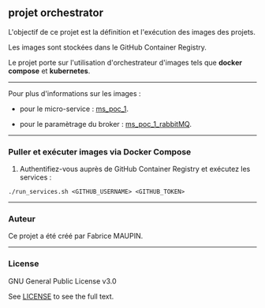 
## projet orchestrator

L'objectif de ce projet est la définition et l'exécution des images des projets.

Les images sont stockées dans le GitHub Container Registry.

Le projet porte sur l'utilisation d'orchestrateur d'images tels que **docker compose** et **kubernetes**.

***

Pour plus d'informations sur les images :

* pour le micro-service : [ms_poc_1](https://github.com/fmaupin/ms_poc_1).

* pour le paramètrage du broker : [ms_poc_1_rabbitMQ](https://github.com/fmaupin/ms_poc_1_rabbitMQ).

***

### Puller et exécuter images via Docker Compose

1. Authentifiez-vous auprès de GitHub Container Registry et exécutez les services :

```
./run_services.sh <GITHUB_USERNAME> <GITHUB_TOKEN>
```

***

### Auteur

Ce projet a été créé par Fabrice MAUPIN.

***

### License

GNU General Public License v3.0

See [LICENSE](  https://github.com/fmaupin/ms_poc_1_rabbitMQ/blob/master/LICENSE  ) to see the full text.



